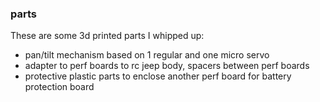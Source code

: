 ### parts 

These are some 3d printed parts I whipped up:
- pan/tilt mechanism based on 1 regular and one micro servo 
- adapter to perf boards to rc jeep body, spacers between perf boards 
- protective plastic parts to enclose another perf board for battery protection board
